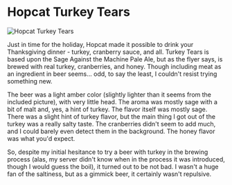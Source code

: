 Hopcat Turkey Tears
===================

![Hopcat Turkey Tears](http://www.yeastboundanddown.com/wp-content/uploads/2010/11/wpid-IMG_20101124_184623.jpg "Hopcat Turkey Tears")

Just in time for the holiday, Hopcat made it possible to drink your Thanksgiving dinner - turkey, cranberry sauce, and all. Turkey Tears is based upon the Sage Against the Machine Pale Ale, but as the flyer says, is brewed with real turkey, cranberries, and honey. Though including meat as an ingredient in beer seems... odd, to say the least, I couldn't resist trying something new.

The beer was a light amber color (slightly lighter than it seems from the included picture), with very little head. The aroma was mostly sage with a bit of malt and, yes, a hint of turkey. The flavor itself was mostly sage. There was a slight hint of turkey flavor, but the main thing I got out of the turkey was a really salty taste. The cranberries didn't seem to add much, and I could barely even detect them in the background. The honey flavor was what you'd expect.

So, despite my initial hesitance to try a beer with turkey in the brewing process (alas, my server didn't know when in the process it was introduced, though I would guess the boil), it turned out to be not bad. I wasn't a huge fan of the saltiness, but as a gimmick beer, it certainly wasn't repulsive.